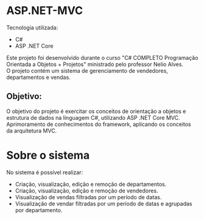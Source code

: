 # ASP.NET-MVC

Tecnologia utilizada:
- C#
- ASP .NET Core 

Este projeto foi desenvolvido durante o curso "C# COMPLETO Programação Orientada a Objetos + Projetos" ministrado pelo professor Nelio Alves.<br />
O projeto contém um sistema de gerenciamento de vendedores, departamentos e vendas.

<h2>Objetivo:</h2>
O objetivo do projeto é exercitar os conceitos de orientação a objetos e estrutura de dados na linguagem C#, utilizando ASP .NET Core MVC.<br />
Aprimoramento de conhecimentos do framework, aplicando os conceitos da arquitetura MVC.<br />


#   Sobre o sistema
No sistema é possível realizar:
- Criação, visualização, edição e remoção de departamentos.
- Criação, visualização, edição e remoção de vendedores.
- Visualização de vendas filtradas por um período de datas.
- Visualização de vendar filtradas por um período de datas e agrupadas por departamento.


